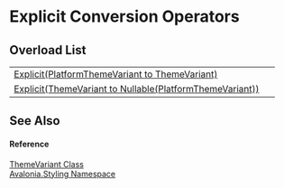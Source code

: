 # Explicit Conversion Operators


## Overload List
<table>
<tr>
<td><a href="M_Avalonia_Styling_ThemeVariant_op_Explicit">Explicit(PlatformThemeVariant to ThemeVariant)</a></td>
<td> </td>
</tr>
<tr>
<td><a href="M_Avalonia_Styling_ThemeVariant_op_Explicit_1">Explicit(ThemeVariant to Nullable(PlatformThemeVariant))</a></td>
<td> </td>
</tr>
</table>

## See Also


#### Reference
<a href="T_Avalonia_Styling_ThemeVariant">ThemeVariant Class</a>  
<a href="N_Avalonia_Styling">Avalonia.Styling Namespace</a>  
